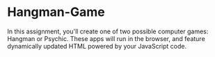 # Hangman-Game
In this assignment, you'll create one of two possible computer games: Hangman or Psychic. These apps will run in the browser, and feature dynamically updated HTML powered by your JavaScript code.
